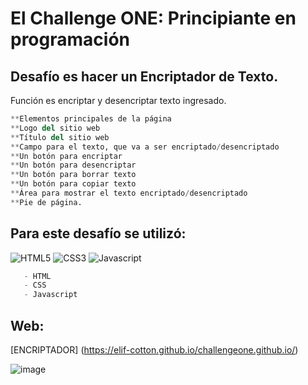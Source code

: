 # El Challenge ONE: Principiante en programación





## Desafío es  hacer un Encriptador de Texto.
Función es encriptar y desencriptar texto ingresado.

```python
**Elementos principales de la página
**Logo del sitio web
**Título del sitio web
**Campo para el texto, que va a ser encriptado/desencriptado
**Un botón para encriptar
**Un botón para desencriptar
**Un botón para borrar texto
**Un botón para copiar texto
**Área para mostrar el texto encriptado/desencriptado
**Pie de página.
```

## Para este desafío se utilizó:

 ![HTML5](https://img.shields.io/badge/html5-%23E34F26.svg?style=for-the-badge&logo=html5&logoColor=white) 
    ![CSS3](https://img.shields.io/badge/css3-%231572B6.svg?style=for-the-badge&logo=css3&logoColor=white) 
    ![Javascript](https://img.shields.io/badge/javascript-%23323330.svg?style=for-the-badge&logo=javascript&logoColor=%23F7DF1E)

```python
   - HTML
   - CSS
   - Javascript
```
    
## Web: 

[ENCRIPTADOR] (https://elif-cotton.github.io/challengeone.github.io/)

![image](https://github.com/Elif-cotton/challengeone.github.io/assets/128503850/765577bc-d459-49db-8fbf-357c729ba73d)

